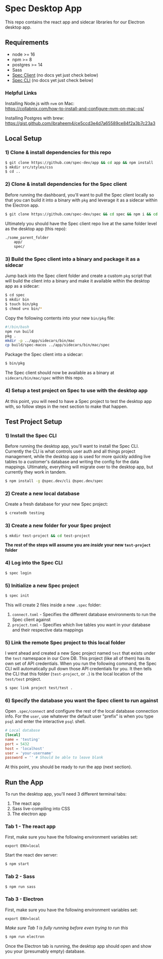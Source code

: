 # Spec Desktop App

This repo contains the react app and sidecar libraries for our Electron desktop app.

## Requirements

- node >= 16
- npm >= 8
- postgres >= 14
- Sass
- [Spec Client](https://github.com/spec-dev/spec) (no docs yet just check below)
- [Spec CLI](https://github.com/spec-dev/cli) (no docs yet just check below)

### Helpful Links

Installing Node.js with `nvm` on Mac:<br>
https://collabnix.com/how-to-install-and-configure-nvm-on-mac-os/

Installing Postgres with brew:<br>
https://gist.github.com/ibraheem4/ce5ccd3e4d7a65589ce84f2a3b7c23a3

## Local Setup

### 1) Clone & install dependencies for this repo

```bash
$ git clone https://github.com/spec-dev/app && cd app && npm install
$ mkdir src/styles/css
$ cd ..
```

### 2) Clone & install dependencies for the Spec client

Before running the dashboard, you'll want to pull the Spec client locally so that you can build it into a binary with `pkg` and leverage it as a sidecar within the Electron app.

```bash
$ git clone https://github.com/spec-dev/spec && cd spec && npm i && cd ..
```

Ultimately you should have the Spec client repo live at the same folder level as the desktop app (this repo):
```bash
./some_parent_folder
    app/
    spec/
```

### 3) Build the Spec client into a binary and package it as a sidecar

Jump back into the Spec client folder and create a custom `pkg` script that will build the client into a binary and make it available within the desktop app as a sidecar:

```bash
$ cd spec
$ mkdir bin
$ touch bin/pkg
$ chmod u+x bin/*
```

Copy the following contents into your new `bin/pkg` file:
```bash
#!/bin/bash
npm run build
pkg .
mkdir -p ../app/sidecars/bin/mac
cp build/spec-macos ../app/sidecars/bin/mac/spec
```

Package the Spec client into a sidecar:
```bash
$ bin/pkg
```

The Spec client should now be available as a binary at `sidecars/bin/mac/spec` within this repo.

### 4) Setup a test project on Spec to use with the desktop app

At this point, you will need to have a Spec project to test the desktop app with, so follow steps in the next section to make that happen.

## Test Project Setup

### 1) Install the Spec CLI

Before running the desktop app, you'll want to install the Spec CLI. Currently the CLI is what controls user auth and all things project management, while the desktop app is used for more quickly adding live tables to a customer's database and writing the config for the data mappings. Ultimately, everything will migrate over to the desktop app, but currently they work in tandem.

```bash
$ npm install -g @spec.dev/cli @spec.dev/spec
```

### 2) Create a new local database

Create a fresh database for your new Spec project:

```bash
$ createdb testing
```

### 3) Create a new folder for your Spec project

```bash
$ mkdir test-project && cd test-project
```

**The rest of the steps will assume you are *inside* your new `test-project` folder**

### 4) Log into the Spec CLI

```bash
$ spec login
```

### 5) Initialize a new Spec project

```bash
$ spec init
```

This will create 2 files inside a new `.spec` folder:
1) `connect.toml` - Specifies the different database environments to run the Spec client against
2) `project.toml` - Specifies which live tables you want in your database and their respective data mappings

### 5) Link the remote Spec project to this local folder

I went ahead and created a new Spec project named `test` that exists under the `test` namespace in our Core DB. This project (like all of them) has its own set of API credentials. When you run the following command, the Spec CLI will automatically pull down those API credentials for you. It then tells the CLI that this folder (`test-project`, or `.`) is the local location of the `test/test` project.

```bash
$ spec link project test/test .
```

### 6) Specify the database you want the Spec client to run against

Open `.spec/connect` and configure the rest of the local database connection info. For the `user`, use whatever the default user "prefix" is when you type `psql` and enter the interactive `psql` shell. 

```toml
# Local database
[local]
name = 'testing'
port = 5432
host = 'localhost'
user = 'your-username'
password = '' # Should be able to leave blank
```

At this point, you should be ready to run the app (next section).

## Run the App

To run the desktop app, you'll need 3 different terminal tabs:
1) The react app
2) Sass live-compiling into CSS
3) The electron app

### Tab 1 - The react app

First, make sure you have the following environment variables set:
```
export ENV=local
```

Start the react dev server:
```bash
$ npm start
```

### Tab 2 - Sass
```bash
$ npm run sass
```

### Tab 3 - Electron

First, make sure you have the following environment variables set:
```
export ENV=local
```

*Make sure Tab 1 is fully running before even trying to run this*
```bash
$ npm run electron
```

Once the Electron tab is running, the desktop app should open and show you your (presumably empty) database.
